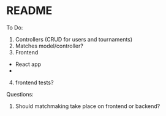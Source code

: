 # README

To Do:

1. Controllers (CRUD for users and tournaments)
2. Matches model/controller?
3. Frontend
  - React app
  -
4. frontend tests?  

Questions:
1. Should matchmaking take place on frontend or backend?
